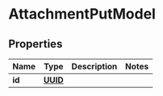 # AttachmentPutModel

## Properties
Name | Type | Description | Notes
------------ | ------------- | ------------- | -------------
**id** | [**UUID**](UUID.md) |  | 
